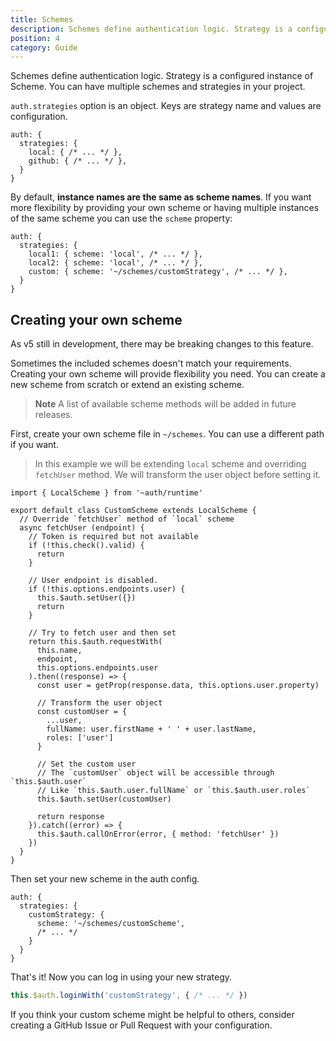 ```yaml
---
title: Schemes
description: Schemes define authentication logic. Strategy is a configured instance of Scheme. You can have multiple schemes and strategies in your project.
position: 4
category: Guide
---
```

Schemes define authentication logic. Strategy is a configured instance of Scheme. You can have multiple schemes and strategies in your project.

`auth.strategies` option is an object. Keys are strategy name and values are configuration.

```js{}[nuxt.config.js]
auth: {
  strategies: {
    local: { /* ... */ },
    github: { /* ... */ },
  }
}
```

By default, **instance names are the same as scheme names**. If you want more flexibility by providing your own scheme or having multiple instances of the same scheme you can use the `scheme` property:

```js{}[nuxt.config.js]
auth: {
  strategies: {
    local1: { scheme: 'local', /* ... */ },
    local2: { scheme: 'local', /* ... */ },
    custom: { scheme: '~/schemes/customStrategy', /* ... */ },
  }
}
```

## Creating your own scheme

<alert type="warning">As v5 still in development, there may be breaking changes to this feature.</alert>

Sometimes the included schemes doesn't match your requirements. Creating your own scheme will provide 
flexibility you need. You can create a new scheme from scratch or extend an existing scheme.

> **Note** A list of available scheme methods will be added in future releases.

First, create your own scheme file in `~/schemes`. You can use a different path if you want.

> In this example we will be extending `local` scheme and overriding `fetchUser` method. We will transform the user object before setting it.

```js{}[~/schemes/customScheme.js]
import { LocalScheme } from '~auth/runtime'

export default class CustomScheme extends LocalScheme {
  // Override `fetchUser` method of `local` scheme
  async fetchUser (endpoint) {
    // Token is required but not available
    if (!this.check().valid) {
      return
    }

    // User endpoint is disabled.
    if (!this.options.endpoints.user) {
      this.$auth.setUser({})
      return
    }
    
    // Try to fetch user and then set
    return this.$auth.requestWith(
      this.name,
      endpoint,
      this.options.endpoints.user
    ).then((response) => {
      const user = getProp(response.data, this.options.user.property)
      
      // Transform the user object
      const customUser = {
        ...user,
        fullName: user.firstName + ' ' + user.lastName,
        roles: ['user']
      }
      
      // Set the custom user
      // The `customUser` object will be accessible through `this.$auth.user`
      // Like `this.$auth.user.fullName` or `this.$auth.user.roles`
      this.$auth.setUser(customUser)

      return response
    }).catch((error) => {
      this.$auth.callOnError(error, { method: 'fetchUser' })
    })
  }
}
```

Then set your new scheme in the auth config.

```js{}[nuxt.config.js]
auth: {
  strategies: {
    customStrategy: {
      scheme: '~/schemes/customScheme',
      /* ... */
    }
  }
}
```

That's it! Now you can log in using your new strategy.
```js
this.$auth.loginWith('customStrategy', { /* ... */ })
```

<alert type="success">If you think your custom scheme might be helpful to others, consider creating a GitHub Issue or Pull Request with your configuration.</alert>
